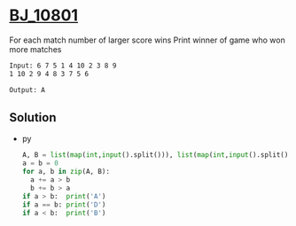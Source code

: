 # [BJ_10801](https://acmicpc.net/problem/10801)

For each match number of larger score wins
Print winner of game who won more matches

```txt
Input: 6 7 5 1 4 10 2 3 8 9
1 10 2 9 4 8 3 7 5 6

Output: A
```

## Solution

* py

  ```py
  A, B = list(map(int,input().split())), list(map(int,input().split()))()
  a = b = 0
  for a, b in zip(A, B):
    a += a > b
    b += b > a
  if a > b:  print('A')
  if a == b: print('D')
  if a < b:  print('B')
  ```
